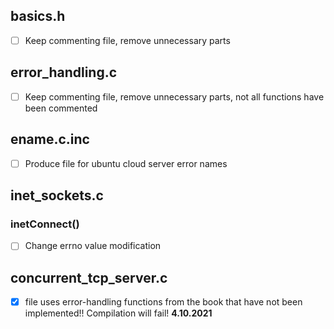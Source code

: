 ## basics.h
* [ ] Keep commenting file, remove unnecessary parts
## error_handling.c
* [ ] Keep commenting file, remove unnecessary parts, not all functions have been commented
## ename.c.inc
* [ ] Produce file for ubuntu cloud server error names
## inet_sockets.c
### inetConnect()
* [ ] Change errno value modification

## concurrent_tcp_server.c
* [X] file uses error-handling functions from the book that have not been implemented!! Compilation will fail! **4.10.2021**
